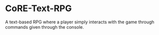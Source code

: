 # CoRE-Text-RPG

A text-based RPG where a player simply interacts with the game through commands given through the console. 
